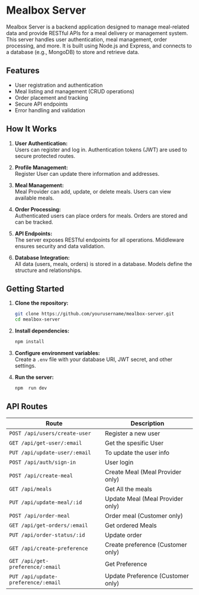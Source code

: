 # Mealbox Server

Mealbox Server is a backend application designed to manage meal-related data and provide RESTful APIs for a meal delivery or management system. This server handles user authentication, meal management, order processing, and more. It is built using Node.js and Express, and connects to a database (e.g., MongoDB) to store and retrieve data.

## Features

- User registration and authentication
- Meal listing and management (CRUD operations)
- Order placement and tracking
- Secure API endpoints
- Error handling and validation

## How It Works

1. **User Authentication:**  
   Users can register and log in. Authentication tokens (JWT) are used to secure protected routes.

1. **Profile Management:**  
   Register User can update there information and addresses.

1. **Meal Management:**  
   Meal Provider can add, update, or delete meals. Users can view available meals.

1. **Order Processing:**  
   Authenticated users can place orders for meals. Orders are stored and can be tracked.

1. **API Endpoints:**  
   The server exposes RESTful endpoints for all operations. Middleware ensures security and data validation.

1. **Database Integration:**  
   All data (users, meals, orders) is stored in a database. Models define the structure and relationships.

## Getting Started

1. **Clone the repository:**

   ```bash
   git clone https://github.com/yourusername/mealbox-server.git
   cd mealbox-server
   ```

2. **Install dependencies:**

   ```bash
   npm install
   ```

3. **Configure environment variables:**  
   Create a `.env` file with your database URI, JWT secret, and other settings.

4. **Run the server:**
   ```bash
   npm  run dev
   ```

## API Routes

| Route                               | Description                       |
| ----------------------------------- | --------------------------------- |
| `POST /api/users/create-user`       | Register a new user               |
| `GET /api/get-user/:email`          | Get the spesific User             |
| `PUT /api/update-user/:email`       | To update the user info           |
| `POST /api/auth/sign-in`            | User login                        |
| `POST /api/create-meal`             | Create Meal (Meal Provider only)  |
| `GET /api/meals`                    | Get All the meals                 |
| `PUT /api/update-meal/:id`          | Update Meal (Meal Provider only)  |
| `POST /api/order-meal`              | Order meal (Customer only)        |
| `GET /api/get-orders/:email`        | Get ordered Meals                 |
| `PUT /api/order-status/:id`         | Update order                      |
| `GET /api/create-preference`        | Create preference (Customer only) |
| `GET /api/get-preference/:email`    | Get Preference                    |
| `PUT /api/update-preference/:email` | Update Preference (Customer only) |
